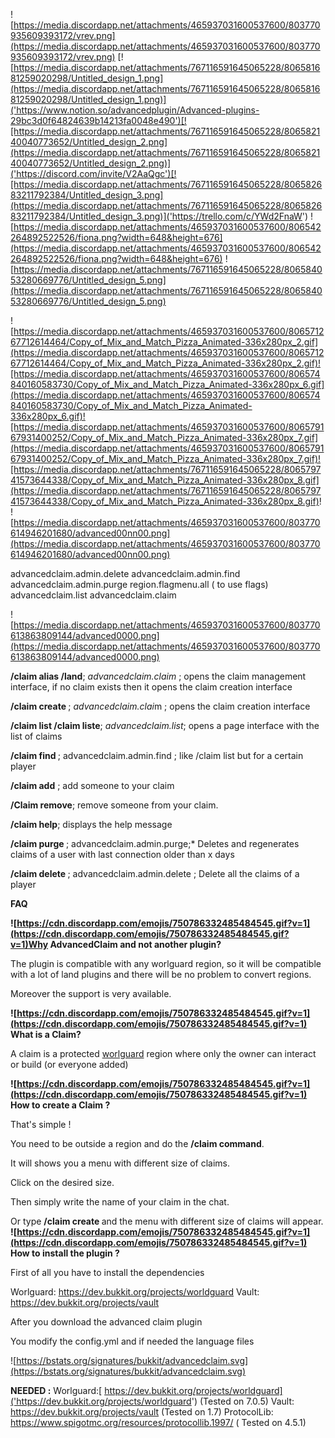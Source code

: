 ![https://media.discordapp.net/attachments/465937031600537600/803770935609393172/vrev.png](https://media.discordapp.net/attachments/465937031600537600/803770935609393172/vrev.png)
[![https://media.discordapp.net/attachments/767116591645065228/806581681259020298/Untitled_design_1.png](https://media.discordapp.net/attachments/767116591645065228/806581681259020298/Untitled_design_1.png)]('https://www.notion.so/advancedplugin/Advanced-plugins-29bc3d0f64824639b14213fa0048e490')[![https://media.discordapp.net/attachments/767116591645065228/806582140040773652/Untitled_design_2.png](https://media.discordapp.net/attachments/767116591645065228/806582140040773652/Untitled_design_2.png)]('https://discord.com/invite/V2AaQgc')[![https://media.discordapp.net/attachments/767116591645065228/806582683211792384/Untitled_design_3.png](https://media.discordapp.net/attachments/767116591645065228/806582683211792384/Untitled_design_3.png)]('https://trello.com/c/YWd2FnaW')
![https://media.discordapp.net/attachments/465937031600537600/806542264892522526/fiona.png?width=648&height=676](https://media.discordapp.net/attachments/465937031600537600/806542264892522526/fiona.png?width=648&height=676)
![https://media.discordapp.net/attachments/767116591645065228/806584053280669776/Untitled_design_5.png](https://media.discordapp.net/attachments/767116591645065228/806584053280669776/Untitled_design_5.png)

![https://media.discordapp.net/attachments/465937031600537600/806571267712614464/Copy_of_Mix_and_Match_Pizza_Animated-336x280px_2.gif](https://media.discordapp.net/attachments/465937031600537600/806571267712614464/Copy_of_Mix_and_Match_Pizza_Animated-336x280px_2.gif)![https://media.discordapp.net/attachments/465937031600537600/806574840160583730/Copy_of_Mix_and_Match_Pizza_Animated-336x280px_6.gif](https://media.discordapp.net/attachments/465937031600537600/806574840160583730/Copy_of_Mix_and_Match_Pizza_Animated-336x280px_6.gif)![https://media.discordapp.net/attachments/465937031600537600/806579167931400252/Copy_of_Mix_and_Match_Pizza_Animated-336x280px_7.gif](https://media.discordapp.net/attachments/465937031600537600/806579167931400252/Copy_of_Mix_and_Match_Pizza_Animated-336x280px_7.gif)![https://media.discordapp.net/attachments/767116591645065228/806579741573644338/Copy_of_Mix_and_Match_Pizza_Animated-336x280px_8.gif](https://media.discordapp.net/attachments/767116591645065228/806579741573644338/Copy_of_Mix_and_Match_Pizza_Animated-336x280px_8.gif)!
![https://media.discordapp.net/attachments/465937031600537600/803770614946201680/advanced00nn00.png](https://media.discordapp.net/attachments/465937031600537600/803770614946201680/advanced00nn00.png)

advancedclaim.admin.delete
advancedclaim.admin.find
advancedclaim.admin.purge
region.flagmenu.all ( to use flags)
advancedclaim.list
advancedclaim.claim


![https://media.discordapp.net/attachments/465937031600537600/803770613863809144/advanced0000.png](https://media.discordapp.net/attachments/465937031600537600/803770613863809144/advanced0000.png)

**/claim alias /land**; *advancedclaim.claim* ; opens the claim management interface, if no claim exists then it opens the claim creation interface

**/claim create <name>** ; *advancedclaim.clai*m ; opens the claim creation interface


**/claim list /claim liste**; *advancedclaim.list*; opens a page interface with the list of claims

**/claim find <name>**; advancedclaim.admin.find  ; like /claim list but for a certain player

**/claim add** ; add someone to your claim

**/Claim remove**; remove someone from your claim.

**/claim help**; displays the help message

**/claim purge <days>**; advancedclaim.admin.purge;* Deletes and regenerates claims of a user with last connection older than x days

**/claim delete <nickname>** ; advancedclaim.admin.delete ; Delete all the claims of a player

**FAQ**

**![https://cdn.discordapp.com/emojis/750786332485484545.gif?v=1](https://cdn.discordapp.com/emojis/750786332485484545.gif?v=1)Why AdvancedClaim and not another plugin?**

The plugin is compatible with any worlguard region, so it will be compatible with a lot of land plugins and there will be no problem to convert regions.

Moreover the support is very available.

**![https://cdn.discordapp.com/emojis/750786332485484545.gif?v=1](https://cdn.discordapp.com/emojis/750786332485484545.gif?v=1) What is a Claim?**

A claim is a protected [worlguard]('https://worldguard.enginehub.org/en/latest/regions/#:~:text=WorldGuard%20lets%20you%20define%20named,flags%2C%20and%20a%20parent%20region.') region where only the owner can interact or build (or everyone added)

**![https://cdn.discordapp.com/emojis/750786332485484545.gif?v=1](https://cdn.discordapp.com/emojis/750786332485484545.gif?v=1) How to create a Claim ?**

That's simple !

You need to be outside a region and do the **/claim command**.

It will shows you a menu with different size of claims.

Click on the desired size.

Then simply write the name of your claim in the chat.

Or type **/claim create <name>** and the menu with different size of claims will appear.
**![https://cdn.discordapp.com/emojis/750786332485484545.gif?v=1](https://cdn.discordapp.com/emojis/750786332485484545.gif?v=1) How to install the plugin ?**

First of all you have to install the dependencies

Worlguard: https://dev.bukkit.org/projects/worldguard
Vault: https://dev.bukkit.org/projects/vault

After you download the advanced claim plugin

You modify the config.yml and if needed the language files




![https://bstats.org/signatures/bukkit/advancedclaim.svg](https://bstats.org/signatures/bukkit/advancedclaim.svg)


**NEEDED :**
Worlguard:[ https://dev.bukkit.org/projects/worldguard]('https://dev.bukkit.org/projects/worldguard') (Tested on 7.0.5)
Vault: https://dev.bukkit.org/projects/vault (Tested on 1.7)
ProtocolLib: https://www.spigotmc.org/resources/protocollib.1997/ ( Tested on 4.5.1)
